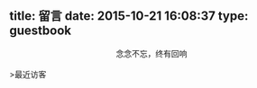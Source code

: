 title: 留言
date: 2015-10-21 16:08:37
type: guestbook
---
<div style="text-align:center;">念念不忘，终有回响</div>
<br/>
>最近访客

<div class="ds-recent-visitors" data-num-items="28" data-avatar-size="42" id="ds-recent-visitors"></div>